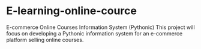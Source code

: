 # E-learning-online-cource
E-commerce Online Courses Information System (Pythonic) This project will focus on developing a Pythonic information system for an e-commerce platform selling online courses.
